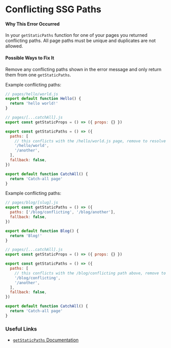 # Conflicting SSG Paths

#### Why This Error Occurred

In your `getStaticPaths` function for one of your pages you returned conflicting paths. All page paths must be unique and duplicates are not allowed.

#### Possible Ways to Fix It

Remove any conflicting paths shown in the error message and only return them from one `getStaticPaths`.

Example conflicting paths:

```jsx
// pages/hello/world.js
export default function Hello() {
  return 'hello world!'
}

// pages/[...catchAll].js
export const getStaticProps = () => ({ props: {} })

export const getStaticPaths = () => ({
  paths: [
    // this conflicts with the /hello/world.js page, remove to resolve error
    '/hello/world',
    '/another',
  ],
  fallback: false,
})

export default function CatchAll() {
  return 'Catch-all page'
}
```

Example conflicting paths:

```jsx
// pages/blog/[slug].js
export const getStaticPaths = () => ({
  paths: ['/blog/conflicting', '/blog/another'],
  fallback: false,
})

export default function Blog() {
  return 'Blog!'
}

// pages/[...catchAll].js
export const getStaticProps = () => ({ props: {} })

export const getStaticPaths = () => ({
  paths: [
    // this conflicts with the /blog/conflicting path above, remove to resolve error
    '/blog/conflicting',
    '/another',
  ],
  fallback: false,
})

export default function CatchAll() {
  return 'Catch-all page'
}
```

### Useful Links

- [`getStaticPaths` Documentation](https://nextjs.org/docs/api-reference/data-fetching/get-static-paths)
